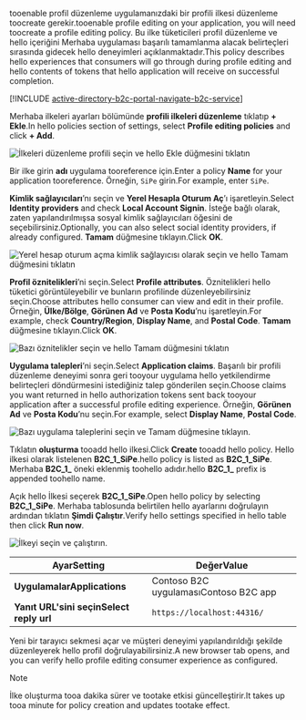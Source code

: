 <span data-ttu-id="cadc4-101">tooenable profil düzenleme uygulamanızdaki bir profili ilkesi düzenleme toocreate gerekir.</span><span class="sxs-lookup"><span data-stu-id="cadc4-101">tooenable profile editing on your application, you will need toocreate a profile editing policy.</span></span> <span data-ttu-id="cadc4-102">Bu ilke tüketicileri profil düzenleme ve hello içeriğini Merhaba uygulaması başarılı tamamlanma alacak belirteçleri sırasında gidecek hello deneyimleri açıklanmaktadır.</span><span class="sxs-lookup"><span data-stu-id="cadc4-102">This policy describes hello experiences that consumers will go through during profile editing and hello contents of tokens that hello application will receive on successful completion.</span></span>

[!INCLUDE [active-directory-b2c-portal-navigate-b2c-service](active-directory-b2c-portal-navigate-b2c-service.md)]

<span data-ttu-id="cadc4-103">Merhaba ilkeleri ayarları bölümünde **profili ilkeleri düzenleme** tıklatıp **+ Ekle**.</span><span class="sxs-lookup"><span data-stu-id="cadc4-103">In hello policies section of settings, select **Profile editing policies** and click **+ Add**.</span></span>

![İlkeleri düzenleme profili seçin ve hello Ekle düğmesini tıklatın](media/active-directory-b2c-create-profile-editing-policy/add-b2c-editing-policy.png)

<span data-ttu-id="cadc4-105">Bir ilke girin **adı** uygulama tooreference için.</span><span class="sxs-lookup"><span data-stu-id="cadc4-105">Enter a policy **Name** for your application tooreference.</span></span> <span data-ttu-id="cadc4-106">Örneğin, `SiPe` girin.</span><span class="sxs-lookup"><span data-stu-id="cadc4-106">For example, enter `SiPe`.</span></span>

<span data-ttu-id="cadc4-107">**Kimlik sağlayıcıları**’nı seçin ve **Yerel Hesapla Oturum Aç**’ı işaretleyin.</span><span class="sxs-lookup"><span data-stu-id="cadc4-107">Select **Identity providers** and check **Local Account Signin**.</span></span> <span data-ttu-id="cadc4-108">İsteğe bağlı olarak, zaten yapılandırılmışsa sosyal kimlik sağlayıcıları öğesini de seçebilirsiniz.</span><span class="sxs-lookup"><span data-stu-id="cadc4-108">Optionally, you can also select social identity providers, if already configured.</span></span> <span data-ttu-id="cadc4-109">**Tamam** düğmesine tıklayın.</span><span class="sxs-lookup"><span data-stu-id="cadc4-109">Click **OK**.</span></span>

![Yerel hesap oturum açma kimlik sağlayıcısı olarak seçin ve hello Tamam düğmesini tıklatın](media/active-directory-b2c-create-profile-editing-policy/add-b2c-editing-identity-providers.png)

<span data-ttu-id="cadc4-111">**Profil öznitelikleri**’ni seçin.</span><span class="sxs-lookup"><span data-stu-id="cadc4-111">Select **Profile attributes**.</span></span> <span data-ttu-id="cadc4-112">Öznitelikleri hello tüketici görüntüleyebilir ve bunların profilinde düzenleyebilirsiniz seçin.</span><span class="sxs-lookup"><span data-stu-id="cadc4-112">Choose attributes hello consumer can view and edit in their profile.</span></span> <span data-ttu-id="cadc4-113">Örneğin, **Ülke/Bölge**, **Görünen Ad** ve **Posta Kodu**’nu işaretleyin.</span><span class="sxs-lookup"><span data-stu-id="cadc4-113">For example, check **Country/Region**, **Display Name**, and **Postal Code**.</span></span> <span data-ttu-id="cadc4-114">**Tamam** düğmesine tıklayın.</span><span class="sxs-lookup"><span data-stu-id="cadc4-114">Click **OK**.</span></span>

![Bazı öznitelikler seçin ve hello Tamam düğmesini tıklatın](media/active-directory-b2c-create-profile-editing-policy/add-b2c-editing-attributes.png)

<span data-ttu-id="cadc4-116">**Uygulama talepleri**’ni seçin.</span><span class="sxs-lookup"><span data-stu-id="cadc4-116">Select **Application claims**.</span></span> <span data-ttu-id="cadc4-117">Başarılı bir profili düzenleme deneyimi sonra geri tooyour uygulama hello yetkilendirme belirteçleri döndürmesini istediğiniz talep gönderilen seçin.</span><span class="sxs-lookup"><span data-stu-id="cadc4-117">Choose claims you want returned in hello authorization tokens sent back tooyour application after a successful profile editing experience.</span></span> <span data-ttu-id="cadc4-118">Örneğin, **Görünen Ad** ve **Posta Kodu**’nu seçin.</span><span class="sxs-lookup"><span data-stu-id="cadc4-118">For example, select **Display Name**, **Postal Code**.</span></span>

![Bazı uygulama taleplerini seçin ve Tamam düğmesine tıklayın.](media/active-directory-b2c-create-profile-editing-policy/add-b2c-editing-application-claims.png)

<span data-ttu-id="cadc4-120">Tıklatın **oluşturma** tooadd hello ilkesi.</span><span class="sxs-lookup"><span data-stu-id="cadc4-120">Click **Create** tooadd hello policy.</span></span> <span data-ttu-id="cadc4-121">Hello ilkesi olarak listelenen **B2C_1_SiPe**.</span><span class="sxs-lookup"><span data-stu-id="cadc4-121">hello policy is listed as **B2C_1_SiPe**.</span></span> <span data-ttu-id="cadc4-122">Merhaba **B2C_1_** öneki eklenmiş toohello adıdır.</span><span class="sxs-lookup"><span data-stu-id="cadc4-122">hello **B2C_1_** prefix is appended toohello name.</span></span>

<span data-ttu-id="cadc4-123">Açık hello İlkesi seçerek **B2C_1_SiPe**.</span><span class="sxs-lookup"><span data-stu-id="cadc4-123">Open hello policy by selecting **B2C_1_SiPe**.</span></span> <span data-ttu-id="cadc4-124">Merhaba tablosunda belirtilen hello ayarlarını doğrulayın ardından tıklatın **Şimdi Çalıştır**.</span><span class="sxs-lookup"><span data-stu-id="cadc4-124">Verify hello settings specified in hello table then click **Run now**.</span></span>

![İlkeyi seçin ve çalıştırın.](media/active-directory-b2c-create-profile-editing-policy/run-b2c-editing-policy.png)

| <span data-ttu-id="cadc4-126">Ayar</span><span class="sxs-lookup"><span data-stu-id="cadc4-126">Setting</span></span>      | <span data-ttu-id="cadc4-127">Değer</span><span class="sxs-lookup"><span data-stu-id="cadc4-127">Value</span></span>  |
| ------------ | ------ |
| <span data-ttu-id="cadc4-128">**Uygulamalar**</span><span class="sxs-lookup"><span data-stu-id="cadc4-128">**Applications**</span></span> | <span data-ttu-id="cadc4-129">Contoso B2C uygulaması</span><span class="sxs-lookup"><span data-stu-id="cadc4-129">Contoso B2C app</span></span> |
| <span data-ttu-id="cadc4-130">**Yanıt URL'sini seçin**</span><span class="sxs-lookup"><span data-stu-id="cadc4-130">**Select reply url**</span></span> | `https://localhost:44316/` |

<span data-ttu-id="cadc4-131">Yeni bir tarayıcı sekmesi açar ve müşteri deneyimi yapılandırıldığı şekilde düzenleyerek hello profil doğrulayabilirsiniz.</span><span class="sxs-lookup"><span data-stu-id="cadc4-131">A new browser tab opens, and you can verify hello profile editing consumer experience as configured.</span></span>

> [!NOTE]
> <span data-ttu-id="cadc4-132">İlke oluşturma tooa dakika sürer ve tootake etkisi güncelleştirir.</span><span class="sxs-lookup"><span data-stu-id="cadc4-132">It takes up tooa minute for policy creation and updates tootake effect.</span></span>
>